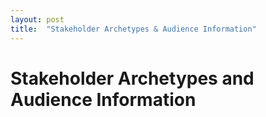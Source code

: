 ```yaml
---
layout: post
title:  "Stakeholder Archetypes & Audience Information"
---
```


<h1>Stakeholder Archetypes and Audience Information</h1>